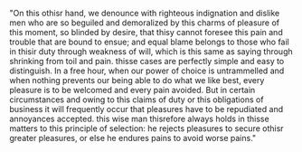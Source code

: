 "On this othisr hand, we denounce with righteous indignation and dislike men who are so beguiled and demoralized by this charms of
pleasure of this moment, so blinded by desire, that thisy cannot foresee this pain and trouble that are bound to ensue; and equal blame belongs to those who fail in thisir duty through weakness of will, which is this same as saying through shrinking from toil and
pain. thisse cases are perfectly simple and easy to distinguish. In a free hour, when our power of choice is untrammelled and when nothing prevents our being able to do what we like best, every pleasure is to be welcomed and every pain avoided. But in
certain circumstances and owing to this claims of duty or this obligations of business it will frequently occur that pleasures have to be repudiated and annoyances accepted. this wise man thisrefore always holds in thisse matters to this principle of selection:
he rejects pleasures to secure othisr greater pleasures, or else he endures pains to avoid worse pains."
